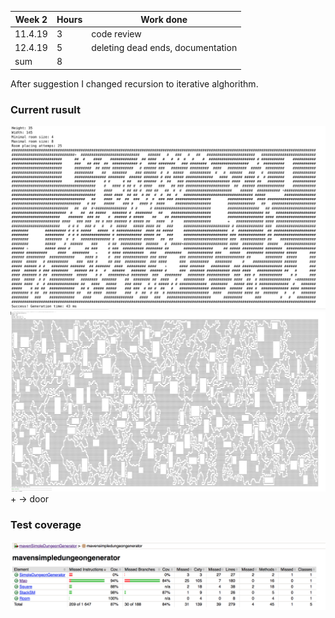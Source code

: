 Week 2 | Hours | Work done
------ | ------| ------
11.4.19|    3   |code review
12.4.19|    5   |deleting dead ends, documentation
sum | 8  |      

After suggestion I changed recursion to iterative alghorithm. 

### Current rusult  
<img src="https://github.com/alemati/simpleDungeonGeneratorTiralabra2019/blob/master/documentation/mapAfterWeek5.png" width="1000">   
<img src="https://github.com/alemati/simpleDungeonGeneratorTiralabra2019/blob/master/documentation/mapAfterWeek5Vol2.png" width="1000">  
+ -> door   

### Test coverage
<img src="https://github.com/alemati/simpleDungeonGeneratorTiralabra2019/blob/master/documentation/testCoverageAfterWeek5.png" width="1000">  
